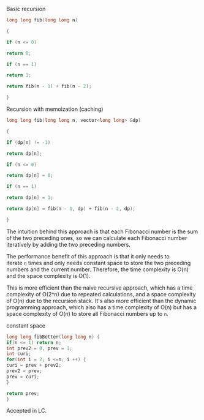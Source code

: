 
Basic recursion
```cpp
long long fib(long long n)

{

if (n <= 0)

return 0;

if (n == 1)

return 1;

return fib(n - 1) + fib(n - 2);

}
```


Recursion with memoization (caching)
```cpp
long long fib(long long n, vector<long long> &dp)

{

if (dp[n] != -1)

return dp[n];

if (n <= 0)

return dp[n] = 0;

if (n == 1)

return dp[n] = 1;

return dp[n] = fib(n - 1, dp) + fib(n - 2, dp);

}
```


The intuition behind this approach is that each Fibonacci number is the sum of the two preceding ones, so we can calculate each Fibonacci number iteratively by adding the two preceding numbers.

The performance benefit of this approach is that it only needs to iterate `n` times and only needs constant space to store the two preceding numbers and the current number. Therefore, the time complexity is O(n) and the space complexity is O(1).

This is more efficient than the naive recursive approach, which has a time complexity of O(2^n) due to repeated calculations, and a space complexity of O(n) due to the recursion stack. It's also more efficient than the dynamic programming approach, which also has a time complexity of O(n) but has a space complexity of O(n) to store all Fibonacci numbers up to `n`.

constant space 

```cpp
long long fibBetter(long long n) {
if(n <= 1) return n;
int prev2 = 0, prev = 1;
int curi;
for(int i = 2; i <=n; i ++) {
curi = prev + prev2;
prev2 = prev;
prev = curi;
}

return prev;
}
```

Accepted in LC.